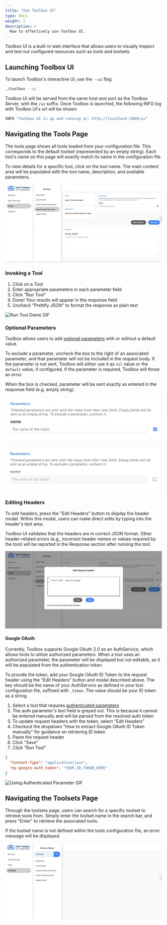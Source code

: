 ```yaml
---
title: "Use Toolbox UI"
type: docs
weight: 1
description: >
  How to effectively use Toolbox UI.
---
```


Toolbox UI is a built-in web interface that allows users to visually inspect and test out configured resources such as tools and toolsets.

## Launching Toolbox UI

To launch Toolbox's interactive UI, use the `--ui` flag.

```sh
./toolbox --ui
```

Toolbox UI will be served from the same host and port as the Toolbox Server, with the `/ui` suffix. Once Toolbox
is launched, the following INFO log with Toolbox UI's url will be shown:

```bash
INFO "Toolbox UI is up and running at: http://localhost:5000/ui"
```

## Navigating the Tools Page

The tools page shows all tools loaded from your configuration file. This corresponds to the default toolset (represented by an empty string). Each tool's name on this page will exactly match its name in the configuration 
file.

To view details for a specific tool, click on the tool name. The main content area will be populated
with the tool name, description, and available parameters.

![Tools Page](./tools.png)

### Invoking a Tool

1. Click on a Tool
2. Enter appropriate parameters in each parameter field
3. Click "Run Tool"
4. Done! Your results will appear in the response field
5. Uncheck "Prettify JSON" to format the response as plain text

![Run Tool Demo GIF](./run-tool-large.gif)

### Optional Parameters

Toolbox allows users to add [optional parameters](../../resources/tools/#basic-parameters) with or without a default value. 

To exclude a parameter, uncheck the box to the right of an associated parameter, and that parameter will not be
included in the request body. If the parameter is not sent, Toolbox will either use it as `nil` value or the `default` value, if configured. If the parameter is required, Toolbox will throw an error.

When the box is checked, parameter will be sent exactly as entered in the response field (e.g. empty string).

![Optional Parameter checked example](./optional-param-checked.png)

![Optional Parameter unchecked example](./optional-param-unchecked.png)

### Editing Headers

To edit headers, press the "Edit Headers" button to display the header modal. Within this modal,
users can make direct edits by typing into the header's text area. 

Toolbox UI validates that the headers are in correct JSON format. Other header-related errors (e.g.,
incorrect header names or values required by the tool) will be reported in the Response section 
after running the tool.

![Edit Headers](./edit-headers.png)

#### Google OAuth

Currently, Toolbox supports Google OAuth 2.0 as an AuthService, which allows tools to utilize 
authorized parameters. When a tool uses an authorized parameter, the parameter will be displayed
but not editable, as it will be populated from the authentication token.  

To provide the token, add your Google OAuth ID Token to the request header using the "Edit Headers"
button and modal described above. The key should be the name of your AuthService as defined in 
your tool configuration file, suffixed with `_token`. The value should be your ID token as a string.

1. Select a tool that requires [authenticated parameters]()
2. The auth parameter's text field is greyed out. This is because it cannot be entered manually and will
be parsed from the resolved auth token
3. To update request headers with the token, select "Edit Headers"
4. Checkout the dropdown "How to extract Google OAuth ID Token manually" for guidance on retrieving ID token
5. Paste the request header
6. Click "Save"
7. Click "Run Tool"

```json
{
  "Content-Type": "application/json",
  "my-google-auth_token": "YOUR_ID_TOKEN_HERE"
}
```

![Using Authenticated Parameter GIF](./edit-headers.gif)

## Navigating the Toolsets Page

Through the toolsets page, users can search for a specific toolset to retrieve tools from. Simply
enter the toolset name in the search bar, and press "Enter" to retrieve the associated tools.

If the toolset name is not defined within the tools configuration file, an error message will be 
displayed.

![Toolsets Page](./toolsets.png)
